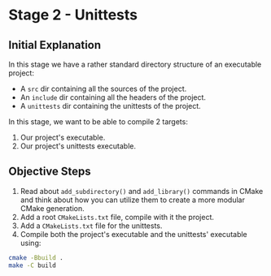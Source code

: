 # Stage 2 - Unittests

## Initial Explanation

In this stage we have a rather standard directory structure of an executable project:
- A `src` dir containing all the sources of the project.
- An `include` dir containing all the headers of the project.
- A `unittests` dir containing the unittests of the project.

In this stage, we want to be able to compile 2 targets:
1. Our project's executable.
2. Our project's unittests executable.

## Objective Steps

1. Read about `add_subdirectory()` and `add_library()` commands in CMake and think about how you can utilize them to create a more modular CMake generation.
2. Add a root `CMakeLists.txt` file, compile with it the project.
3. Add a `CMakeLists.txt` file for the unittests.
4. Compile both the project's executable and the unittests' executable using:

```bash
cmake -Bbuild .
make -C build
```
